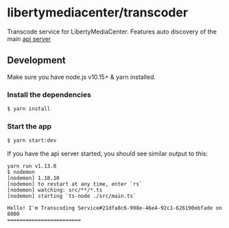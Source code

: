 # libertymediacenter/transcoder

Transcode service for LibertyMediaCenter. Features auto discovery of the main [api server](https://github.com/libertymediacenter/api)

## Development

Make sure you have node.js v10.15+ & yarn installed.

### Install the dependencies

```bash
$ yarn install
```

### Start the app

```bash
$ yarn start:dev
```

If you have the api server started, you should see similar output to this:

```
yarn run v1.13.0
$ nodemon
[nodemon] 1.18.10
[nodemon] to restart at any time, enter `rs`
[nodemon] watching: src/**/*.ts
[nodemon] starting `ts-node ./src/main.ts`

Hello! I'm Transcoding Service#21dfa8c6-998e-46e4-92c1-626190ebfade on 8000
========================
```